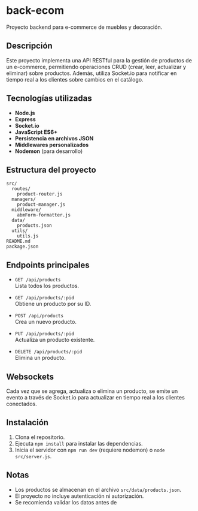 # back-ecom

Proyecto backend para e-commerce de muebles y decoración.

## Descripción

Este proyecto implementa una API RESTful para la gestión de productos de un e-commerce, permitiendo operaciones CRUD (crear, leer, actualizar y eliminar) sobre productos. Además, utiliza Socket.io para notificar en tiempo real a los clientes sobre cambios en el catálogo.

## Tecnologías utilizadas

- **Node.js**
- **Express**
- **Socket.io**
- **JavaScript ES6+**
- **Persistencia en archivos JSON**
- **Middlewares personalizados**
- **Nodemon** (para desarrollo)

## Estructura del proyecto

```
src/
  routes/
    product-router.js
  managers/
    product-manager.js
  middleware/
    abmForm-formatter.js
  data/
    products.json
  utils/
    utils.js
README.md
package.json
```

## Endpoints principales

- `GET /api/products`  
  Lista todos los productos.

- `GET /api/products/:pid`  
  Obtiene un producto por su ID.

- `POST /api/products`  
  Crea un nuevo producto.

- `PUT /api/products/:pid`  
  Actualiza un producto existente.

- `DELETE /api/products/:pid`  
  Elimina un producto.

## Websockets

Cada vez que se agrega, actualiza o elimina un producto, se emite un evento a través de Socket.io para actualizar en tiempo real a los clientes conectados.

## Instalación

1. Clona el repositorio.
2. Ejecuta `npm install` para instalar las dependencias.
3. Inicia el servidor con `npm run dev` (requiere nodemon) o `node src/server.js`.

## Notas

- Los productos se almacenan en el archivo `src/data/products.json`.
- El proyecto no incluye autenticación ni autorización.
- Se recomienda validar los datos antes de
